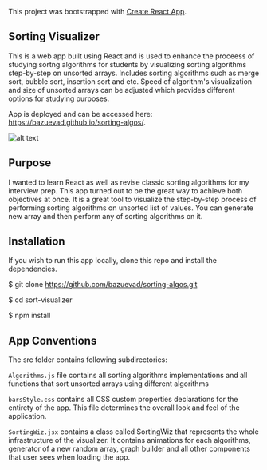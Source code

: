 This project was bootstrapped with [Create React App](https://github.com/facebook/create-react-app).

## Sorting Visualizer

This is a web app built using React and is used to enhance the proceess of studying sortng algorithms for students by visualizing sorting algorithms step-by-step on unsorted arrays. Includes sorting algorithms such as merge sort, bubble sort, insertion sort and etc. Speed of algorithm's visualization and size of unsorted arrays can be adjusted which provides different options for studying purposes. 

App is deployed and can be accessed here: https://bazuevad.github.io/sorting-algos/.

![alt text](https://user-images.githubusercontent.com/62586933/92315441-7dfae300-efb3-11ea-8af4-a494167ff8ea.png)

## Purpose 

I wanted to learn React as well as revise classic sorting algorithms for my interview prep. This app turned out to be the great way to achieve both objectives at once. It is a great tool to visualize the step-by-step process of performing sorting algorithms on unsorted list of values. You can generate new array and then perform any of sorting algorithms on it.

## Installation 

If you wish to run this app locally, clone this repo and install the dependencies.

$ git clone https://github.com/bazuevad/sorting-algos.git

$ cd sort-visualizer

$ npm install

## App Conventions

The src folder contains following subdirectories:

`Algorithms.js` file contains all sorting algorithms implementations and all functions that sort unsorted arrays using different algorithms

`barsStyle.css`  contains all CSS custom properties declarations for the entirety of the app. This file determines the overall look and feel of the application.

`SortingWiz.jsx` contains a class called SortingWiz that represents the whole infrastructure of the visualizer. It contains animations for each algorithms, generator of a new random array, graph builder and all other components that user sees when loading the app. 




